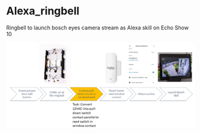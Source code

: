# Alexa_ringbell
Ringbell to launch bosch eyes camera stream as Alexa skill on Echo Show 10

![imgs/action_flow.png](imgs/action_flow.png)
